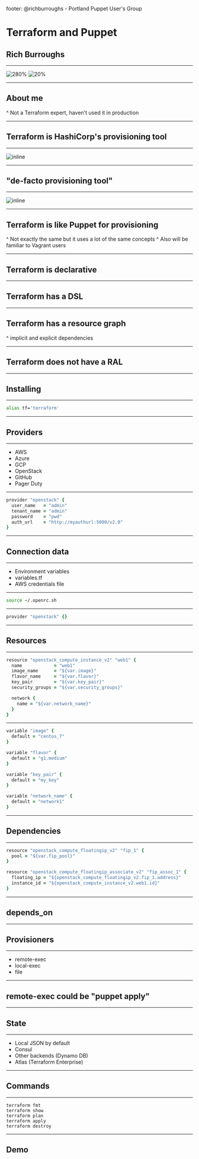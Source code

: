 footer: @richburroughs - Portland Puppet User's Group


# Terraform and Puppet

## Rich Burroughs

---

![280%](terraform-vertical-color.png)
![20%](puppet-logo-tagline-03.png)

---

## About me

^ Not a Terraform expert, haven't used it in production

---

## Terraform is HashiCorp's provisioning tool

---

![inline](terraformio_site.png)

---

## "de-facto provisioning tool"

---

![inline](terraform_book_cover.jpg)

---

## Terraform is like Puppet for provisioning

^ Not exactly the same but it uses a lot of the same concepts
^ Also will be familiar to Vagrant users

---

## Terraform is declarative

---

## Terraform has a DSL

---

## Terraform has a resource graph

^ implicit and explicit dependencies

---

## Terraform does not have a RAL

---

## Installing

---

``` Bash
alias tf='terraform'
```

---

## Providers

---

- AWS
- Azure
- GCP
- OpenStack
- GitHub
- Pager Duty

---

``` Ruby
provider "openstack" {
  user_name   = "admin"
  tenant_name = "admin"
  password    = "pwd"
  auth_url    = "http://myauthurl:5000/v2.0"
}
```

---

## Connection data

---

- Environment variables
- variables.tf
- AWS credentials file

---

```Bash
source ~/.openrc.sh
```

---

``` Ruby
provider "openstack" {}
```

---

## Resources

---

``` Ruby
resource "openstack_compute_instance_v2" "web1" {
  name            = "web1"
  image_name      = "${var.image}"
  flavor_name     = "${var.flavor}"
  key_pair        = "${var.key_pair}"
  security_groups = "${var.security_groups}"

  network {
    name = "${var.network_name}"
  }
}
```

---

```Ruby
variable "image" {
  default = "centos_7"
}

variable "flavor" {
  default = "g1.medium"
}

variable "key_pair" {
  default = "my_key"
}

variable "network_name" {
  default = "network1"
}
```

---

## Dependencies

---

```Ruby
resource "openstack_compute_floatingip_v2" "fip_1" {
  pool = "${var.fip_pool}"
}

resource "openstack_compute_floatingip_associate_v2" "fip_assoc_1" {
  floating_ip = "${openstack_compute_floatingip_v2.fip_1.address}"
  instance_id = "${openstack_compute_instance_v2.web1.id}"
}
```

---

## depends_on

---

## Provisioners

---

- remote-exec
- local-exec
- file

---

## remote-exec could be "puppet apply"

---

## State

---

- Local JSON by default
- Consul
- Other backends (Dynamo DB)
- Atlas (Terraform Enterprise)

---

## Commands

---

```
terraform fmt
terraform show
terraform plan
terraform apply
terraform destroy
```
---

## Demo
